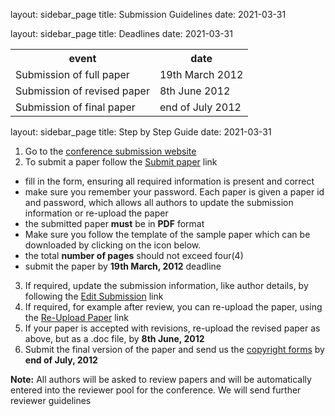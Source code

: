 layout: sidebar_page
title: Submission Guidelines
date: 2021-03-31

layout: sidebar_page
title: Deadlines
date: 2021-03-31

<table class="info" style="width:100%;">
<tr><th>event</th><th>date</th></tr>
<tr ><td>Submission of full paper</td><td>19th March 2012</td></tr>  
<tr class="current"><td>Submission of revised paper</td><td>8th June 2012</td></tr>
<tr><td>Submission of final paper</td><td>end of July 2012</td></tr> 
</table>
<!--break-->
layout: sidebar_page
title: Step by Step Guide
date: 2021-03-31

1. Go to the [conference submission website](http://conference.4m-association.org)
2. To submit a paper follow the [Submit paper](http://conference.4m-association.org/author/submit.php) link
  * fill in the form, ensuring all required information is present and correct
  * make sure you remember your password. Each paper is given a paper id and password, which allows all authors to update the submission information or re-upload the paper
  * the submitted paper **must** be in **PDF** format
  * Make sure you follow the template of the sample paper which can be downloaded by clicking on the icon below. 
  * the total **number of pages** should not exceed four(4)
  * submit the paper by **19th March, 2012** deadline
3. If required, update the submission information, like author details, by following the [Edit Submission](http://conference.4m-association.org/author/edit.php) link
4. If required, for example after review, you can re-upload the paper, using the [Re-Upload Paper](http://conference.4m-association.org/author/upload.php?t=reup) link
5. If your paper is accepted with revisions, re-upload the revised paper as above, but as a .doc file, by **8th June, 2012**
6. Submit the final version of the paper and send us the [copyright forms](/conference/2011/License_Agreemen.html)  by **end of July, 2012**

**Note:** All authors will be asked to review papers and will be automatically entered into the reviewer pool for the conference. We will send further reviewer guidelines